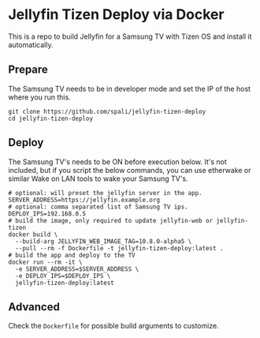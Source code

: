 # Jellyfin Tizen Deploy via Docker

This is a repo to build Jellyfin for a Samsung TV with Tizen OS and install it automatically.

## Prepare

The Samsung TV needs to be in developer mode and set the IP of the host where you run this.

```shell
git clone https://github.com/spali/jellyfin-tizen-deploy
cd jellyfin-tizen-deploy
```

## Deploy

The Samsung TV's needs to be ON before execution below.
It's not included, but if you script the below commands, you can use etherwake or similar Wake on LAN tools to wake your Samsung TV's.

```shell
# optional: will preset the jellyfin server in the app.
SERVER_ADDRESS=https://jellyfin.example.org
# optional: comma separated list of Samsung TV ips.
DEPLOY_IPS=192.168.0.5
# build the image, only required to update jellyfin-web or jellyfin-tizen
docker build \
  --build-arg JELLYFIN_WEB_IMAGE_TAG=10.8.0-alpha5 \
  --pull --rm -f Dockerfile -t jellyfin-tizen-deploy:latest .
# build the app and deploy to the TV
docker run --rm -it \
  -e SERVER_ADDRESS=$SERVER_ADDRESS \
  -e DEPLOY_IPS=$DEPLOY_IPS \
  jellyfin-tizen-deploy:latest
```

## Advanced
Check the `Dockerfile` for possible build arguments to customize.
